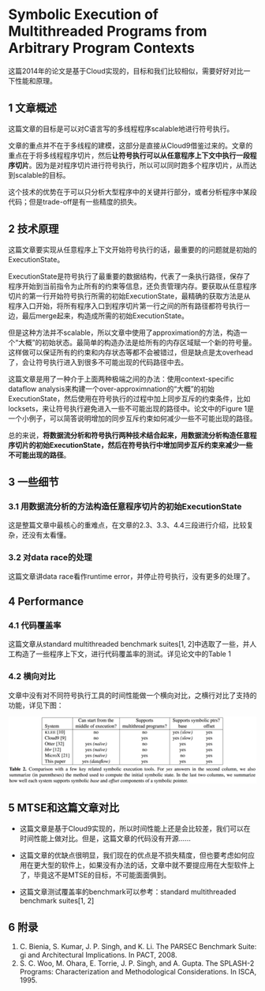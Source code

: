 # Symbolic Execution of Multithreaded Programs from Arbitrary Program Contexts

这篇2014年的论文是基于Cloud实现的，目标和我们比较相似，需要好好对比一下性能和原理。

## 1 文章概述

这篇文章的目标是可以对C语言写的多线程程序scalable地进行符号执行。

文章的重点并不在于多线程的建模，这部分是直接从Cloud9借鉴过来的。文章的重点在于将多线程程序切片，然后**让符号执行可以从任意程序上下文中执行一段程序切片**。因为是对程序切片进行符号执行，所以可以同时跑多个程序切片，从而达到scalable的目标。

这个技术的优势在于可以只分析大型程序中的关键并行部分，或者分析程序中某段代码；但是trade-off是有一些精度的损失。

## 2 技术原理

这篇文章要实现从任意程序上下文开始符号执行的话，最重要的的问题就是初始的ExecutionState。

ExecutionState是符号执行了最重要的数据结构，代表了一条执行路径，保存了程序开始到当前指令为止所有的约束等信息，还负责管理内存。要获取从任意程序切片的第一行开始符号执行所需的初始ExecutionState，最精确的获取方法是从程序入口开始，将所有程序入口到程序切片第一行之间的所有路径都符号执行一边，最后merge起来，构造成所需的初始ExecutionState。

但是这种方法并不scalable，所以文章中使用了approximation的方法，构造一个“大概”的初始状态。最简单的构造办法是给所有的内存区域赋一个新的符号量。这样做可以保证所有的约束和内存状态等都不会被错过，但是缺点是太overhead了，会让符号执行进入到很多不可能出现的代码路径中去。

这篇文章是用了一种介于上面两种极端之间的办法：使用context-specific dataflow analysis来构建一个over-approximnation的“大概”的初始ExecutionState，然后使用在符号执行的过程中加上同步互斥的约束条件，比如locksets，来让符号执行避免进入一些不可能出现的路径中。论文中的Figure 1是一个小例子，可以简答说明增加的同步互斥约束如何减少一些不可能出现的路径。

总的来说，**将数据流分析和符号执行两种技术结合起来，用数据流分析构造任意程序切片的初始ExecutionState，然后在符号执行中增加同步互斥约束来减少一些不可能出现的路径**。

## 3 一些细节

### 3.1 用数据流分析的方法构造任意程序切片的初始ExecutionState

这是整篇文章中最核心的重难点，在文章的2.3、3.3、4.4三段进行介绍，比较复杂，还没有太看懂。



### 3.2 对data race的处理

这篇文章讲data race看作runtime error，并停止符号执行，没有更多的处理了。



## 4 Performance

### 4.1 代码覆盖率

这篇文章从standard multithreaded benchmark suites[1, 2]中选取了一些，并人工构造了一些程序上下文，进行代码覆盖率的测试。详见论文中的Table 1



### 4.2 横向对比

文章中没有对不同符号执行工具的时间性能做一个横向对比，之横行对比了支持的功能，详见下图：

![table2](https://github.com/lighttime0/pictures/raw/master/2019-07-27_20-46-31.jpg)



## 5 MTSE和这篇文章对比

* 这篇文章是基于Cloud9实现的，所以时间性能上还是会比较差，我们可以在时间性能上做对比。但是，这篇文章的代码没有开源……

* 这篇文章的优缺点很明显，我们现在的优点是不损失精度，但也要考虑如何应用在更大型的软件上，如果没有办法的话，文章中就不要提应用在大型软件上了，毕竟这不是MTSE的目标，不可能面面俱到。

* 这篇文章测试覆盖率的benchmark可以参考：standard multithreaded benchmark suites[1, 2]

  

## 6 附录

1. C. Bienia, S. Kumar, J. P. Singh, and K. Li. The PARSEC Benchmark Suite: gi and Architectural Implications. In PACT, 2008.
2. S. C. Woo, M. Ohara, E. Torrie, J. P. Singh, and A. Gupta. The SPLASH-2 Programs: Characterization and Methodological Considerations. In ISCA, 1995.